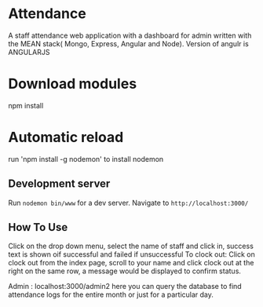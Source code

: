 # Attendance
A staff attendance web application with a dashboard for admin written with the MEAN stack( Mongo, Express, Angular and Node).  Version of angulr is ANGULARJS



# Download modules
npm install



# Automatic reload
run 'npm install -g nodemon' to install nodemon



## Development server
Run `nodemon bin/www` for a dev server. Navigate to `http://localhost:3000/`


## How To Use
Click on the drop down menu, select the name of staff and click in, success text is shown oif successful and failed if unsuccessful
To clock out: Click on clock out from the index page, scroll to your name and click clock out at the right on the same row, a message would be displayed to confirm status.

Admin : localhost:3000/admin2 here you can query the database to find attendance logs for the entire month or just for a particular day.
